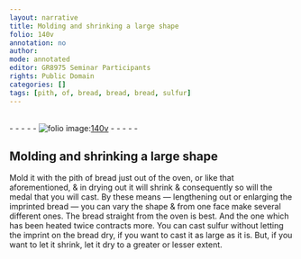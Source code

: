 ```yaml
---
layout: narrative
title: Molding and shrinking a large shape
folio: 140v
annotation: no
author:
mode: annotated
editor: GR8975 Seminar Participants
rights: Public Domain
categories: []
tags: [pith, of, bread, bread, bread, sulfur]
---
```


 <br/>- - - - - <a href="http://gallica.bnf.fr/ark:/12148/btv1b10500001g/f286.item.r="><img src="../assets/photo-icon.png" alt="folio image: " style="display:inline-block; margin-bottom:-3px;"/>140v</a> - - - - - <br/> 
## Molding and shrinking a large shape

 
 Mold it with the <span class="material">pith of bread</span> just out of the oven, or like that aforementioned, & in drying out it will shrink & consequently so will the medal that you will cast. By these means — lengthening out or enlarging the imprinted <span class="material">bread</span> — you can vary the shape & from one face make several different ones. The <span class="material">bread</span> straight from the oven is best. And the one which has been heated twice contracts more. You can cast <span class="material">sulfur</span> without letting the imprint on the bread dry, if you want to cast it as large as it is. But, if you want to let it shrink, let it dry to a greater or lesser extent. 
 